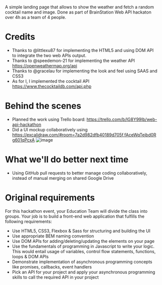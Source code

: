 A simple landing page that allows to show the weather and fetch a random cocktail name and image.
Done as part of BrainStation Web API hackaton over 4h as a team of 4 people.

# Credits
- Thanks to @littlexu87 for implementing the HTML5 and using DOM API to integrate the two web APIs output.
- Thanks to @speedemon-21 for implementing the weather API https://openweathermap.org/api
- Thanks to @gracelau for implementing the look and feel using SAAS and CSS3
- As for I, I implemented the cocktail API https://www.thecocktaildb.com/api.php

# Behind the scenes
- Planned the work using Trello board: https://trello.com/b/lG8Y99Ib/web-api-hackathon
- Did a UI mockup collaboratively using https://excalidraw.com/#room=7a2d982dfb40189d705f,fAceWqTejbd0Rg601qPcxA
 ![image](https://github.com/nicmart-dev/BrainStation-Web-API-Hackathon/assets/10499747/e6a923cc-1903-47d5-beab-51826d1a02bf)


# What we'll do better next time
- Using GitHub pull requests to better manage coding collaboratively, instead of manual merging on shared Google Drive
  
# Original requirements
For this hackathon event, your Education Team will divide the class into groups.
Your job is to build a front-end web application that fulfills the following requirements:
- Use HTML5, CSS3, Flexbox & Sass for structuring and building the UI
- Use appropriate BEM naming convention
- Use DOM APIs for adding/deleting/updating the elements on your page
- Use the fundamentals of programming in Javascript to write your logic. This would entail usage of variables, control flow statements, functions, loops & DOM APIs
- Demonstrate implementation of asynchronous programming concepts like promises, callbacks, event handlers
- Pick an API for your project and apply your asynchronous programming skills to call the required API in your project




